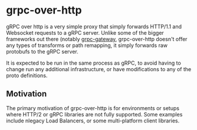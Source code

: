 # grpc-over-http

gRPC over http is a very simple proxy that simply forwards HTTP/1.1 and Websocket
requests to a gRPC server. Unlike some of the bigger frameworks out there (notably
[grpc-gateway](https://github.com/grpc-ecosystem/grpc-gateway), grpc-over-http doesn't
offer any types of transforms or path remapping, it simply forwards raw protobufs to
the gRPC server.

It is expected to be run in the same process as gRPC, to avoid having to change run
any additional infrastructure, or have modifications to any of the proto definitions.

## Motivation

The primary motivation of grpc-over-http is for environments or setups where HTTP/2
or gRPC libraries are not fully supported. Some examples include nlegacy Load Balancers,
or some multi-platform client libraries.

